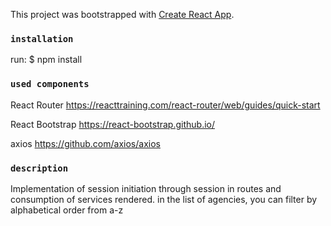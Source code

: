 This project was bootstrapped with [Create React App](https://github.com/facebook/create-react-app).

### `installation`

run: $ npm install

### `used components`

React Router https://reacttraining.com/react-router/web/guides/quick-start

React Bootstrap https://react-bootstrap.github.io/

axios https://github.com/axios/axios

### `description`

Implementation of session initiation through session in routes and consumption of services rendered.
in the list of agencies, you can filter by alphabetical order from a-z
